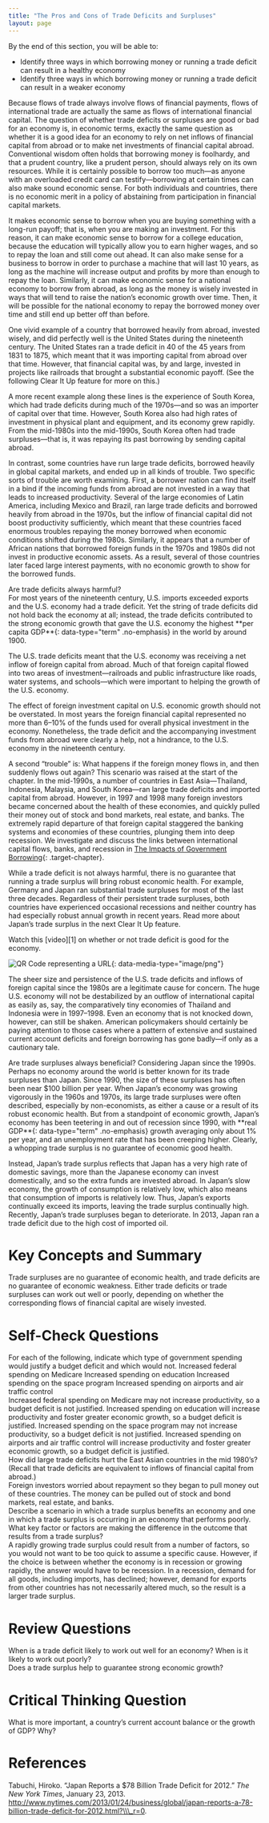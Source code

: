 ```yaml
---
title: "The Pros and Cons of Trade Deficits and Surpluses"
layout: page
---
```



<div data-type="abstract" markdown="1">
By the end of this section, you will be able to:

* Identify three ways in which borrowing money or running a trade deficit can result in a healthy economy
* Identify three ways in which borrowing money or running a trade deficit can result in a weaker economy

</div>

Because flows of trade always involve flows of financial payments, flows of international trade are actually the same as flows of international financial capital. The question of whether trade deficits or surpluses are good or bad for an economy is, in economic terms, exactly the same question as whether it is a good idea for an economy to rely on net inflows of financial capital from abroad or to make net investments of financial capital abroad. Conventional wisdom often holds that borrowing money is foolhardy, and that a prudent country, like a prudent person, should always rely on its own resources. While it is certainly possible to borrow too much—as anyone with an overloaded credit card can testify—borrowing at certain times can also make sound economic sense. For both individuals and countries, there is no economic merit in a policy of abstaining from participation in financial capital markets.

It makes economic sense to borrow when you are buying something with a long-run payoff; that is, when you are making an investment. For this reason, it can make economic sense to borrow for a college education, because the education will typically allow you to earn higher wages, and so to repay the loan and still come out ahead. It can also make sense for a business to borrow in order to purchase a machine that will last 10 years, as long as the machine will increase output and profits by more than enough to repay the loan. Similarly, it can make economic sense for a national economy to borrow from abroad, as long as the money is wisely invested in ways that will tend to raise the nation’s economic growth over time. Then, it will be possible for the national economy to repay the borrowed money over time and still end up better off than before.

One vivid example of a country that borrowed heavily from abroad, invested wisely, and did perfectly well is the United States during the nineteenth century. The United States ran a trade deficit in 40 of the 45 years from 1831 to 1875, which meant that it was importing capital from abroad over that time. However, that financial capital was, by and large, invested in projects like railroads that brought a substantial economic payoff. (See the following Clear It Up feature for more on this.)

A more recent example along these lines is the experience of South Korea, which had trade deficits during much of the 1970s—and so was an importer of capital over that time. However, South Korea also had high rates of investment in physical plant and equipment, and its economy grew rapidly. From the mid-1980s into the mid-1990s, South Korea often had trade surpluses—that is, it was repaying its past borrowing by sending capital abroad.

In contrast, some countries have run large trade deficits, borrowed heavily in global capital markets, and ended up in all kinds of trouble. Two specific sorts of trouble are worth examining. First, a borrower nation can find itself in a bind if the incoming funds from abroad are not invested in a way that leads to increased productivity. Several of the large economies of Latin America, including Mexico and Brazil, ran large trade deficits and borrowed heavily from abroad in the 1970s, but the inflow of financial capital did not boost productivity sufficiently, which meant that these countries faced enormous troubles repaying the money borrowed when economic conditions shifted during the 1980s. Similarly, it appears that a number of African nations that borrowed foreign funds in the 1970s and 1980s did not invest in productive economic assets. As a result, several of those countries later faced large interest payments, with no economic growth to show for the borrowed funds.

<div data-type="note" class="economics clearup" markdown="1">
<div data-type="title">
Are trade deficits always harmful?
</div>
For most years of the nineteenth century, U.S. imports exceeded exports and the U.S. economy had a trade deficit. Yet the string of trade deficits did not hold back the economy at all; instead, the trade deficits contributed to the strong economic growth that gave the U.S. economy the highest **per capita GDP**{: data-type="term" .no-emphasis} in the world by around 1900.

The U.S. trade deficits meant that the U.S. economy was receiving a net inflow of foreign capital from abroad. Much of that foreign capital flowed into two areas of investment—railroads and public infrastructure like roads, water systems, and schools—which were important to helping the growth of the U.S. economy.

The effect of foreign investment capital on U.S. economic growth should not be overstated. In most years the foreign financial capital represented no more than 6–10% of the funds used for overall physical investment in the economy. Nonetheless, the trade deficit and the accompanying investment funds from abroad were clearly a help, not a hindrance, to the U.S. economy in the nineteenth century.

</div>

A second “trouble” is: What happens if the foreign money flows in, and then suddenly flows out again? This scenario was raised at the start of the chapter. In the mid-1990s, a number of countries in East Asia—Thailand, Indonesia, Malaysia, and South Korea—ran large trade deficits and imported capital from abroad. However, in 1997 and 1998 many foreign investors became concerned about the health of these economies, and quickly pulled their money out of stock and bond markets, real estate, and banks. The extremely rapid departure of that foreign capital staggered the banking systems and economies of these countries, plunging them into deep recession. We investigate and discuss the links between international capital flows, banks, and recession in [The Impacts of Government Borrowing](/m48800){: .target-chapter}.

While a trade deficit is not always harmful, there is no guarantee that running a trade surplus will bring robust economic health. For example, Germany and Japan ran substantial trade surpluses for most of the last three decades. Regardless of their persistent trade surpluses, both countries have experienced occasional recessions and neither country has had especially robust annual growth in recent years. Read more about Japan’s trade surplus in the next Clear It Up feature.

<div data-type="note" class="economics linkup" markdown="1">
Watch this [video][1] on whether or not trade deficit is good for the economy.

<span data-type="media" data-alt="QR Code representing a URL"> ![QR Code representing a URL](../resources/tradedeficit.png){: data-media-type="image/png"} </span>
</div>

The sheer size and persistence of the U.S. trade deficits and inflows of foreign capital since the 1980s are a legitimate cause for concern. The huge U.S. economy will not be destabilized by an outflow of international capital as easily as, say, the comparatively tiny economies of Thailand and Indonesia were in 1997–1998. Even an economy that is not knocked down, however, can still be shaken. American policymakers should certainly be paying attention to those cases where a pattern of extensive and sustained current account deficits and foreign borrowing has gone badly—if only as a cautionary tale.

<div data-type="note" class="economics clearup" markdown="1">
<div data-type="title">
Are trade surpluses always beneficial? Considering Japan since the 1990s.
</div>
Perhaps no economy around the world is better known for its trade surpluses than Japan. Since 1990, the size of these surpluses has often been near $100 billion per year. When Japan’s economy was growing vigorously in the 1960s and 1970s, its large trade surpluses were often described, especially by non-economists, as either a cause or a result of its robust economic health. But from a standpoint of economic growth, Japan’s economy has been teetering in and out of recession since 1990, with **real GDP**{: data-type="term" .no-emphasis} growth averaging only about 1% per year, and an unemployment rate that has been creeping higher. Clearly, a whopping trade surplus is no guarantee of economic good health.

Instead, Japan’s trade surplus reflects that Japan has a very high rate of domestic savings, more than the Japanese economy can invest domestically, and so the extra funds are invested abroad. In Japan’s slow economy, the growth of consumption is relatively low, which also means that consumption of imports is relatively low. Thus, Japan’s exports continually exceed its imports, leaving the trade surplus continually high. Recently, Japan’s trade surpluses began to deteriorate. In 2013, Japan ran a trade deficit due to the high cost of imported oil.

</div>

# Key Concepts and Summary

Trade surpluses are no guarantee of economic health, and trade deficits are no guarantee of economic weakness. Either trade deficits or trade surpluses can work out well or poorly, depending on whether the corresponding flows of financial capital are wisely invested.

# Self-Check Questions

<div data-type="exercise">
<div data-type="problem" markdown="1">
For each of the following, indicate which type of government spending would justify a budget deficit and which would not. <span data-type="list" data-list-type="enumerated" data-number-style="lower-alpha"> <span data-type="item">Increased federal spending on Medicare</span> <span data-type="item">Increased spending on education</span> <span data-type="item">Increased spending on the space program</span> <span data-type="item">Increased spending on airports and air traffic control</span> </span>

</div>
<div data-type="solution" markdown="1">
<span data-type="list" data-list-type="enumerated" data-number-style="lower-alpha"> <span data-type="item">Increased federal spending on Medicare may not increase productivity, so a budget deficit is not justified.</span> <span data-type="item">Increased spending on education will increase productivity and foster greater economic growth, so a budget deficit is justified.</span> <span data-type="item">Increased spending on the space program may not increase productivity, so a budget deficit is not justified.</span> <span data-type="item">Increased spending on airports and air traffic control will increase productivity and foster greater economic growth, so a budget deficit is justified.</span> </span>

</div>
</div>

<div data-type="exercise">
<div data-type="problem" markdown="1">
How did large trade deficits hurt the East Asian countries in the mid 1980’s? (Recall that trade deficits are equivalent to inflows of financial capital from abroad.)

</div>
<div data-type="solution" markdown="1">
Foreign investors worried about repayment so they began to pull money out of these countries. The money can be pulled out of stock and bond markets, real estate, and banks.

</div>
</div>

<div data-type="exercise">
<div data-type="problem" markdown="1">
Describe a scenario in which a trade surplus benefits an economy and one in which a trade surplus is occurring in an economy that performs poorly. What key factor or factors are making the difference in the outcome that results from a trade surplus?

</div>
<div data-type="solution" markdown="1">
A rapidly growing trade surplus could result from a number of factors, so you would not want to be too quick to assume a specific cause. However, if the choice is between whether the economy is in recession or growing rapidly, the answer would have to be recession. In a recession, demand for all goods, including imports, has declined; however, demand for exports from other countries has not necessarily altered much, so the result is a larger trade surplus.

</div>
</div>

# Review Questions

<div data-type="exercise">
<div data-type="problem" markdown="1">
When is a trade deficit likely to work out well for an economy? When is it likely to work out poorly?

</div>
</div>

<div data-type="exercise">
<div data-type="problem" markdown="1">
Does a trade surplus help to guarantee strong economic growth?

</div>
</div>

# Critical Thinking Question

<div data-type="exercise">
<div data-type="problem" markdown="1">
What is more important, a country’s current account balance or the growth of GDP? Why?

</div>
</div>

# References

Tabuchi, Hiroko. “Japan Reports a $78 Billion Trade Deficit for 2012.” *The New York Times*, January 23, 2013. http://www.nytimes.com/2013/01/24/business/global/japan-reports-a-78-billion-trade-deficit-for-2012.html?\\\_r=0.



[1]: http://openstaxcollege.org/l/tradedeficit
